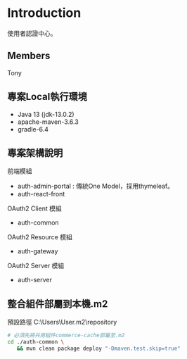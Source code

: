 # Introduction

使用者認證中心。

## Members

Tony

## 專案Local執行環境

* Java 13 (jdk-13.0.2)
* apache-maven-3.6.3
* gradle-6.4

## 專案架構說明

前端模組

* auth-admin-portal : 傳統One Model，採用thymeleaf。
* auth-react-front

OAuth2 Client 模組

* auth-common

OAuth2 Resource 模組

* auth-gateway

OAuth2 Server 模組

* auth-server

## 整合組件部屬到本機.m2

預設路徑 C:\Users\User\.m2\repository

```sh
# 必須先將共用組件commerce-cache部屬至.m2
cd ./auth-common \
   && mvn clean package deploy "-Dmaven.test.skip=true"
```

